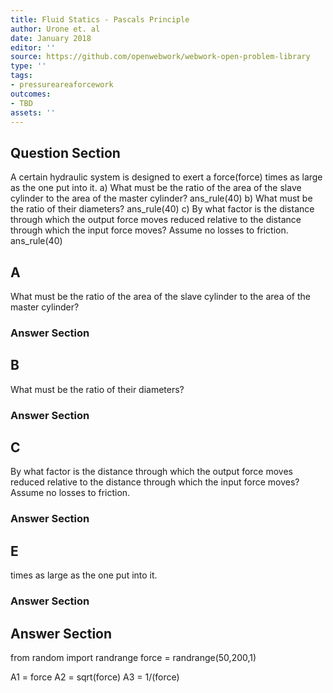 ```yaml
---
title: Fluid Statics - Pascals Principle
author: Urone et. al
date: January 2018
editor: ''
source: https://github.com/openwebwork/webwork-open-problem-library
type: ''
tags:
- pressureareaforcework
outcomes:
- TBD
assets: ''
---
```


## Question Section 

A certain hydraulic system is designed to exert a force(force) times as large as the one put into it.
a) What must be the ratio of the area of the slave cylinder to the area of the master cylinder?
ans_rule(40) 
b) What must be the ratio of their diameters?
ans_rule(40) 
c) By what factor is the distance through which the output force moves reduced relative to the distance through which the input force moves? Assume no losses to friction.
ans_rule(40)

## A
What must be the ratio of the area of the slave cylinder to the area of the master cylinder?
### Answer Section
## B
What must be the ratio of their diameters?
### Answer Section
## C
By what factor is the distance through which the output force moves reduced relative to the distance through which the input force moves? Assume no losses to friction.
### Answer Section
## E
times as large as the one put into it.
### Answer Section


## Answer Section

from random import randrange
force = randrange(50,200,1)

A1 = force
A2 = sqrt(force)
A3 = 1/(force)